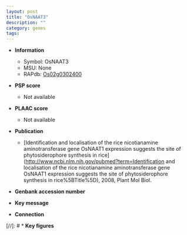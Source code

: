 ```yaml
---
layout: post
title: "OsNAAT3"
description: ""
category: genes
tags: 
---
```


* **Information**  
    + Symbol: OsNAAT3  
    + MSU: None  
    + RAPdb: [Os02g0302400](http://rapdb.dna.affrc.go.jp/viewer/gbrowse_details/irgsp1?name=Os02g0302400)  

* **PSP score**  
    + Not available 

* **PLAAC score**  
    + Not available 

* **Publication**  
    + [Identification and localisation of the rice nicotianamine aminotransferase gene OsNAAT1 expression suggests the site of phytosiderophore synthesis in rice](http://www.ncbi.nlm.nih.gov/pubmed?term=Identification and localisation of the rice nicotianamine aminotransferase gene OsNAAT1 expression suggests the site of phytosiderophore synthesis in rice%5BTitle%5D), 2008, Plant Mol Biol.

* **Genbank accession number**  

* **Key message**  

* **Connection**  

[//]: # * **Key figures**  


